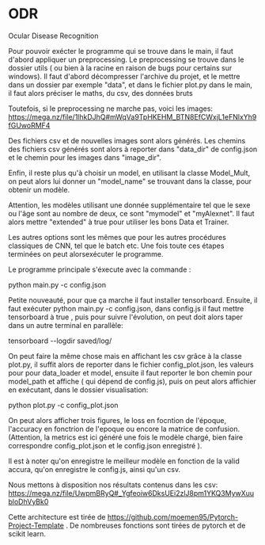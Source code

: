 # ODR
Ocular Disease Recognition

Pour pouvoir exécter le programme qui se trouve dans le main, il faut d'abord appliquer un preprocessing.
Le preprocessing se trouve dans le dossier utils ( ou bien à la racine en raison de bugs pour certains sur windows). Il faut d'abord décompresser l'archive du projet, et le mettre dans un dossier par exemple "data", et dans le fichier plot.py dans le main, il faut alors préciser le maths, du csv, des données bruts

Toutefois, si le preprocessing ne marche pas, voici les images:
https://mega.nz/file/1lhkDJhQ#mWqVa9TpHKEHM_BTN8EfCWxjL1eFNlxYh9fGUwoRMF4

Des fichiers csv et de nouvelles images sont alors générés. Les chemins des fichiers csv générés sont alors à reporter dans "data_dir" de config.json et le chemin pour les images dans "image_dir".

Enfin, il reste plus qu'à choisir un model, en utilisant la classe Model_Mult, on peut alors lui donner un "model_name" se trouvant dans la classe, pour obtenir un modèle.

Attention, les modèles utilisant une donnée supplémentaire tel que le sexe ou l'âge sont au nombre de deux, ce sont "mymodel" et "myAlexnet". Il faut alors mettre "extended" à true pour utiliser les bons Data et Trainer.

Les autres options sont les mêmes que pour les autres procédures classiques de CNN, tel que le batch etc.
Une fois toute ces étapes terminées on peut alorsexécuter le programme.

Le programme principale s'éxecute avec la commande : 

python main.py -c config.json


Petite nouveauté, pour que ça marche il faut installer tensorboard.
Ensuite, il faut exécuter python main.py -c config.json, dans config.js il faut mettre tensorboard à true , puis pour suivre l'évolution, on peut doit alors taper dans un autre terminal en parallèle:

tensorboard --logdir saved/log/

On peut faire la même chose mais en affichant les csv grâce à la classe plot.py, il suffit alors de reporter dans le fichier config_plot.json, les valeurs pour pour data_loader et model, ensuite il faut reporter le bon chemin pour model_path et affiche ( qui dépend de config.js), puis on peut alors affichier en exécutant, dans le dossier visualisation:

python plot.py -c config_plot.json

On peut alors afficher trois figures, le loss en focntion de l'époque, l'accuracy en fonctrion de l'epoque ou encore la matrice de confusion. (Attention, la metrics est ici généré une fois le modèle chargé, bien faire correspondre config_plot.json et le config.json enregistré ).

Il est à noter qu'on enregistre le meilleur modèle en fonction de la valid accura, qu'on enregistre le config.js, ainsi qu'un csv.

Nous mettons à disposition nos résultats contenus dans les csv:
https://mega.nz/file/UwpmBRyQ#_Ygfeoiw6DksUEi2zlJ8pm1YKQ3MywXuubloDhVyBk0

Cette architecture est tirée de https://github.com/moemen95/Pytorch-Project-Template .
De nombreuses fonctions sont tirées de pytorch et de scikit learn.
